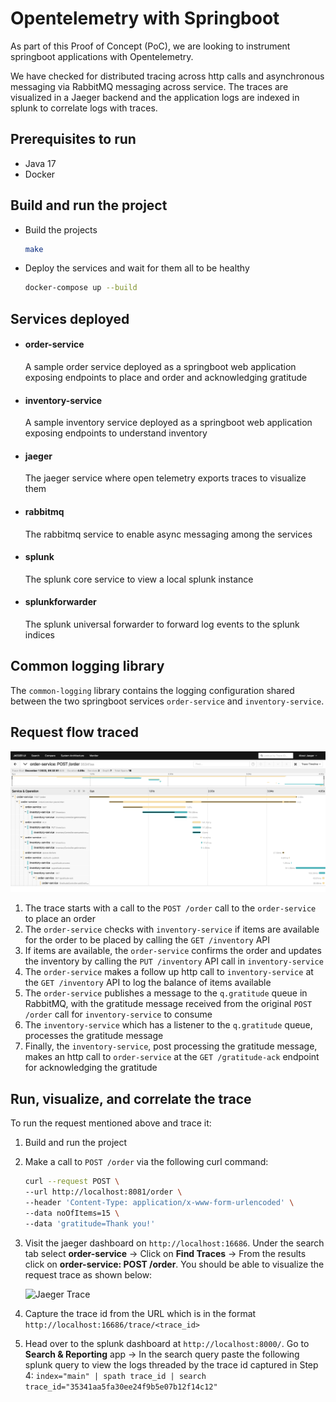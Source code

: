 # Opentelemetry with Springboot

As part of this Proof of Concept (PoC), we are looking to instrument springboot applications with Opentelemetry.

We have checked for distributed tracing across http calls and asynchronous messaging via RabbitMQ messaging across service. The traces are visualized in a Jaeger backend and the application logs are indexed in splunk to correlate logs with traces.

## Prerequisites to run
- Java 17
- Docker

## Build and run the project
- Build the projects

    ```bash
    make
    ```

- Deploy the services and wait for them all to be healthy

    ```bash
    docker-compose up --build
    ```

## Services deployed

- #### order-service
  A sample order service deployed as a springboot web application exposing endpoints to place and order and acknowledging gratitude

- #### inventory-service
  A sample inventory service deployed as a springboot web application exposing endpoints to understand inventory

- #### jaeger
  The jaeger service where open telemetry exports traces to visualize them

- #### rabbitmq
  The rabbitmq service to enable async messaging among the services

- #### splunk
  The splunk core service to view a local splunk instance

- #### splunkforwarder
  The splunk universal forwarder to forward log events to the splunk indices

## Common logging library

The `common-logging` library contains the logging configuration shared between the two springboot services `order-service` and `inventory-service`.

## Request flow traced

![Request Flow](images/Jaeger-Trace.png?raw=true)

1. The trace starts with a call to the `POST /order` call to the `order-service` to place an order
2. The `order-service` checks with `inventory-service` if items are available for the order to be placed by calling the `GET /inventory` API
3. If items are available, the `order-service` confirms the order and updates the inventory by calling the `PUT /inventory` API call in `inventory-service`
4. The `order-service` makes a follow up http call to `inventory-service` at the `GET /inventory` API to log the balance of items available
5. The `order-service` publishes a message to the `q.gratitude` queue in RabbitMQ, with the gratitude message received from the original `POST /order` call for `inventory-service` to consume
6. The `inventory-service` which has a listener to the `q.gratitude` queue, processes the gratitude message
7. Finally, the `inventory-service`, post processing the gratitude message, makes an http call to `order-service` at the `GET /gratitude-ack` endpoint for acknowledging the gratitude

## Run, visualize, and correlate the trace

To run the request mentioned above and trace it:
1. Build and run the project
2. Make a call to `POST /order` via the following curl command:
    ```bash
    curl --request POST \
    --url http://localhost:8081/order \
    --header 'Content-Type: application/x-www-form-urlencoded' \
    --data noOfItems=15 \
    --data 'gratitude=Thank you!'
    ```
3. Visit the jaeger dashboard on `http://localhost:16686`. Under the search tab select **order-service** -> Click on **Find Traces** -> From the results click on **order-service: POST /order**. You should be able to visualize the request trace as shown below:

   ![Jaeger Trace](https://github.com/[username]/[reponame]/blob/[branch]/image.jpg?raw=true)

4. Capture the trace id from the URL which is in the format `http://localhost:16686/trace/<trace_id>`
5. Head over to the splunk dashboard at `http://localhost:8000/`. Go to **Search & Reporting** app -> In the search query paste the following splunk query to view the logs threaded by the trace id captured in Step 4: `index="main" | spath trace_id | search trace_id="35341aa5fa30ee24f9b5e07b12f14c12"`
